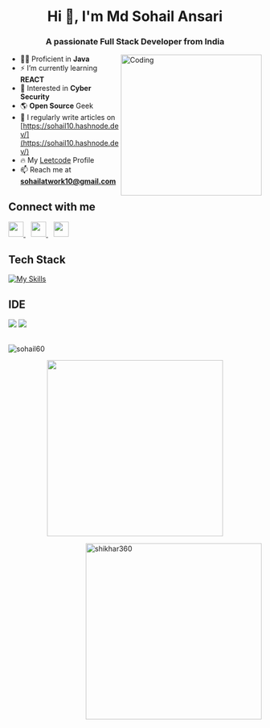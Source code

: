 <h1 align="center">Hi 👋, I'm Md Sohail Ansari</h1>
<h3 align="center">A passionate Full Stack Developer from India</h3>

<img align="right" alt="Coding" width="280" src="https://cdn.dribbble.com/users/1162077/screenshots/3848914/programmer.gif">

<!-- Intro -->
- 👨‍💻 Proficient in **Java**
- ⚡ I’m currently learning **REACT**
- 🔐 Interested in **Cyber Security**
- 🌎 **Open Source** Geek
- 📝 I regularly write articles on [https://sohail10.hashnode.dev/](https://sohail10.hashnode.dev/)
- 🔥 My [Leetcode](https://www.leetcode.com/sohail10) Profile
- 📫 Reach me at **sohailatwork10@gmail.com**

## Connect with me
  <a href="https://twitter.com/sohail_infinity">
    <img width="30px" src="https://www.vectorlogo.zone/logos/twitter/twitter-official.svg" />
  </a>&ensp;
  <a href="https://linkedin.com/in/md-sohail-ansari-786123202/">
    <img width="30px" src="https://www.vectorlogo.zone/logos/linkedin/linkedin-icon.svg" />
  </a>&ensp;
  <a href="https://instagram.com/sohail_infinity">
    <img width="30px" src="https://www.vectorlogo.zone/logos/instagram/instagram-icon.svg" />
  </a>
<br>

## Tech Stack 
[![My Skills](https://skillicons.dev/icons?i=java,git,github,linux,html,css,js,nodejs,express,mongodb,firebase,heroku,bash,c,python,vscode,discord&perline=9)](https://skillicons.dev)
<br>
 
<!-- IDE -->
## IDE
<span>
<img src = "https://img.shields.io/badge/-IntelliJ%20Idea-grey?style=for-the-badge&logo=intellij%20idea">
<img src="https://img.shields.io/badge/Visual_Studio_Code-0078D4?style=for-the-badge&logo=visual%20studio%20code&logoColor=white">
</span>
<br>
<br>

<!-- Languages Used -->
<p><img align="center" src="https://github-readme-stats.vercel.app/api/top-langs?username=sohail60&show_icons=true&locale=en&layout=compact&theme=aura" alt="sohail60" /></p>

<!-- Github stats -->
<p align="center" ><img src="https://github-readme-stats.vercel.app/api?username=sohail60&count_private=true&show_icons=true&&theme=chartreuse-dark&include_all_commits=true" width="350">

<!-- Streak -->
<img align="right" src="https://github-readme-streak-stats.herokuapp.com/?user=sohail60&theme=algolia" alt="shikhar360" width="350" /></p>

